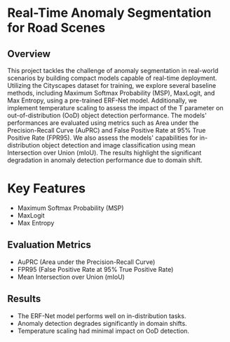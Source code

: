 # Real-Time Anomaly Segmentation for Road Scenes

## Overview
This project tackles the challenge of anomaly segmentation in real-world scenarios by building compact models capable of real-time deployment. Utilizing the Cityscapes dataset for training, we explore several baseline methods, including Maximum Softmax Probability (MSP), MaxLogit, and Max Entropy, using a pre-trained ERF-Net model. Additionally, we implement temperature scaling to assess the impact of the T parameter on out-of-distribution (OoD) object detection performance.
The models' performances are evaluated using metrics such as Area under the Precision-Recall Curve (AuPRC) and False Positive Rate at 95% True Positive Rate (FPR95). We also assess the models' capabilities for in-distribution object detection and image classification using mean Intersection over Union (mIoU). The results highlight the significant degradation in anomaly detection performance due to domain shift.

# Key Features

- Maximum Softmax Probability (MSP)
- MaxLogit
- Max Entropy

## Evaluation Metrics

* AuPRC (Area under the Precision-Recall Curve)
* FPR95 (False Positive Rate at 95% True Positive Rate)
* Mean Intersection over Union (mIoU)

## Results

+ The ERF-Net model performs well on in-distribution tasks.
+ Anomaly detection degrades significantly in domain shifts.
+ Temperature scaling had minimal impact on OoD detection.
